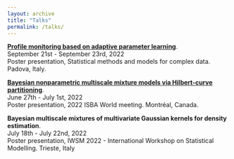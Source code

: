 ```yaml
---
layout: archive
title: "Talks"
permalink: /talks/
---
```


[**Profile monitoring based on adaptive parameter learning**](https://800years.stat.unipd.it/wp-content/uploads/2022/09/poster_zago.pdf).\
September 21st - September 23rd, 2022\
Poster presentation, Statistical methods and models for complex data. Padova, Italy.


[**Bayesian nonparametric multiscale mixture models via Hilbert-curve partitioning**](../research/files/msmk.pdf).\
June 27th - July 1st, 2022\
Poster presentation, 2022 ISBA World meeting. Montréal, Canada.

**Bayesian multiscale mixtures of multivariate Gaussian kernels for density estimation**.\
July 18th - July 22nd, 2022\
Poster presentation, IWSM 2022 - International Workshop on Statistical Modelling. Trieste, Italy
